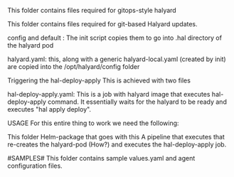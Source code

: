 This folder contains files required for gitops-style halyard

This folder contains files required for git-based Halyard updates.

config and default : The init script copies them to go into .hal directory of the halyard pod

halyard.yaml: this, along with a generic halyard-local.yaml (created by init) are copied into the /opt/halyard/config folder

Triggering the hal-deploy-apply
This is achieved with two files

hal-deploy-apply.yaml: This is a job with halyard image that executes hal-deploy-apply command. It essentially waits for the halyard to be ready and executes "hal apply deploy".

USAGE
For this entire thing to work we need the following:

This folder
Helm-package that goes with this
A pipeline that executes that re-creates the halyard-pod (How?) and executes the hal-deploy-apply job.

#SAMPLES#
This folder contains sample values.yaml and agent configuration files.
